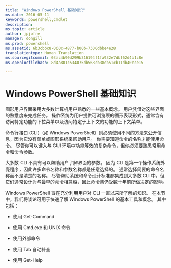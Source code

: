 ```yaml
---
title: "Windows PowerShell 基础知识"
ms.date: 2016-05-11
keywords: powershell,cmdlet
description: 
ms.topic: article
author: jpjofre
manager: dongill
ms.prod: powershell
ms.assetid: 6b3cbbc8-060c-4877-b00b-7300dbbe4e28
translationtype: Human Translation
ms.sourcegitcommit: 03ac4b90d299b316194f1fa932e7dbf62d4b1c8e
ms.openlocfilehash: 8d4a801c534075db568cb38eb51cb11db40cce15

---
```


# Windows PowerShell 基础知识
图形用户界面采用大多数计算机用户熟悉的一些基本概念。 用户凭借对这些界面的熟悉度来完成任务。 操作系统为用户提供可浏览项的图形表现形式，通常含有访问特定功能的下拉菜单以及访问特定于上下文的功能的上下文菜单。

命令行接口 (CLI)（如 Windows PowerShell）则必须使用不同的方法来公开信息，因为它没有菜单或图形系统来帮助用户。 你需要知道命令的名称才能使用命令。 尽管你可以键入与 GUI 环境中功能等效的复杂命令，但你必须要熟悉常用命令和命令参数。

大多数 CLI 不具有可以帮助用户了解界面的参数。 因为 CLI 是第一个操作系统外壳程序，因此许多命令名称和参数名称都是任意选择的。 通常选择简要的命令名称而不是清楚的名称。 尽管帮助系统和命令设计标准都集成到大多数 CLI 中，但它们通常设计为与最早的命令相兼容，因此命令集仍受数十年前所做决定的影响。

Windows PowerShell 旨在充分利用用户对 CLI 一直以来所了解的知识。 在本节中，我们将谈论可用于快速了解 Windows PowerShell 的基本工具和概念。 其中包括：

-   使用 Get\-Command

-   使用 Cmd.exe 和 UNIX 命令

-   使用外部命令

-   使用 Tab 自动补全

-   使用 Get\-Help




<!--HONumber=Jun16_HO4-->


